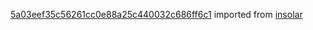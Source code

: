 [5a03eef35c56261cc0e88a25c440032c686ff6c1](https://github.com/insolar/insolar/commit/5a03eef35c56261cc0e88a25c440032c686ff6c1) imported from [insolar](https://github.com/insolar/insolar)
